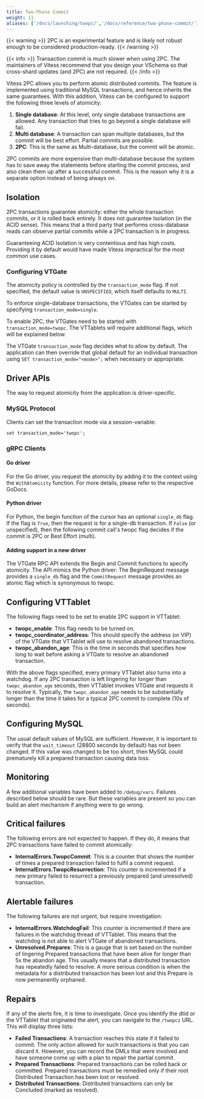 ```yaml
---
title: Two-Phase Commit
weight: 11
aliases: ['/docs/launching/twopc/','/docs/reference/two-phase-commit/']
---
```


{{< warning >}}
2PC is an experimental feature and is likely not robust enough to be considered production-ready.
{{< /warning >}}

{{< info >}}
Transaction commit is much slower when using 2PC. The maintainers of Vitess recommend that you design your VSchema so that cross-shard updates (and 2PC) are not required.
{{< /info >}}

Vitess 2PC allows you to perform atomic distributed commits. The feature is implemented using traditional MySQL transactions, and hence inherits the same guarantees. With this addition, Vitess can be configured to support the following three levels of atomicity:

1. **Single database**: At this level, only single database transactions are allowed. Any transaction that tries to go beyond a single database will fail.
2. **Multi database**: A transaction can span multiple databases, but the commit will be best effort. Partial commits are possible.
3. **2PC**: This is the same as Multi-database, but the commit will be atomic.

2PC commits are more expensive than multi-database because the system has to save away the statements before starting the commit process, and also clean them up after a successful commit. This is the reason why it is a separate option instead of being always on.

## Isolation

2PC transactions guarantee atomicity: either the whole transaction commits, or it is rolled back entirely. It does not guarantee Isolation (in the ACID sense). This means that a third party that performs cross-database reads can observe partial commits while a 2PC transaction is in progress.

Guaranteeing ACID Isolation is very contentious and has high costs. Providing it by default would have made Vitess impractical for the most common use cases.

### Configuring VTGate

The atomicity policy is controlled by the `transaction_mode` flag. If not specified, the default value is `UNSPECIFIED`, which itself defaults to `MULTI`.

To enforce single-database transactions, the VTGates can be started by specifying `transaction_mode=single`.

To enable 2PC, the VTGates need to be started with `transaction_mode=twopc`. The VTTablets will require additional flags, which will be explained below.

The VTGate `transaction_mode` flag decides what to allow by default. The application can then override that global default for an individual transaction using `SET transaction_mode="<mode>";` when necessary or appropriate.

## Driver APIs

The way to request atomicity from the application is driver-specific.

### MySQL Protocol

Clients can set the transaction mode via a session-variable:
```
set transaction_mode='twopc';
```

### gRPC Clients

#### Go driver

For the Go driver, you request the atomicity by adding it to the context using the `WithAtomicity` function. For more details, please refer to the respective GoDocs.

#### Python driver

For Python, the begin function of the cursor has an optional `single_db` flag. If the flag is `True`, then the request is for a single-db transaction. If `False` (or unspecified), then the following commit call's twopc flag decides if the commit is 2PC or Best Effort (multi).

#### Adding support in a new driver

The VTGate RPC API extends the Begin and Commit functions to specify atomicity. The API mimics the Python driver: The BeginRequest message provides a `single_db` flag and the `CommitRequest` message provides an atomic flag which is synonymous to twopc.

## Configuring VTTablet

The following flags need to be set to enable 2PC support in VTTablet:

* **twopc_enable**: This flag needs to be turned on.
* **twopc_coordinator_address**: This should specify the address (or VIP) of the VTGate that VTTablet will use to resolve abandoned transactions.
* **twopc_abandon_age**: This is the time in seconds that specifies how long to wait before asking a VTGate to resolve an abandoned transaction.

With the above flags specified, every primary VTTablet also turns into a watchdog. If any 2PC transaction is left lingering for longer than `twopc_abandon_age` seconds, then VTTablet invokes VTGate and requests it to resolve it. Typically, the `twopc_abandon_age` needs to be substantially longer than the time it takes for a typical 2PC commit to complete (10s of seconds).

## Configuring MySQL

The usual default values of MySQL are sufficient. However, it is important to verify that the `wait_timeout` (28800 seconds by default) has not been changed. If this value was changed to be too short, then MySQL could prematurely kill a prepared transaction causing data loss.

## Monitoring

A few additional variables have been added to `/debug/vars`. Failures described below should be rare. But these variables are present so you can build an alert mechanism if anything were to go wrong.

## Critical failures

The following errors are not expected to happen. If they do, it means that 2PC transactions have failed to commit atomically:

* **InternalErrors.TwopcCommit**: This is a counter that shows the number of times a prepared transaction failed to fulfil a commit request.
* **InternalErrors.TwopcResurrection**: This counter is incremented if a new primary failed to resurrect a previously prepared (and unresolved) transaction.

## Alertable failures

The following failures are not urgent, but require investigation:

* **InternalErrors.WatchdogFail**: This counter is incremented if there are failures in the watchdog thread of VTTablet. This means that the watchdog is not able to alert VTGate of abandoned transactions.
* **Unresolved.Prepares**: This is a gauge that is set based on the number of lingering Prepared transactions that have been alive for longer than 5x the abandon age. This usually means that a distributed transaction has repeatedly failed to resolve. A more serious condition is when the metadata for a distributed transaction has been lost and this Prepare is now permanently orphaned.

## Repairs

If any of the alerts fire, it is time to investigate. Once you identify the dtid or the VTTablet that originated the alert, you can navigate to the `/twopcz` URL. This will display three lists:

* **Failed Transactions**: A transaction reaches this state if it failed to commit. The only action allowed for such transactions is that you can discard it. However, you can record the DMLs that were involved and have someone come up with a plan to repair the partial commit.
* **Prepared Transactions**: Prepared transactions can be rolled back or committed. Prepared transactions must be remedied only if their root Distributed Transaction has been lost or resolved.
* **Distributed Transactions**: Distributed transactions can only be Concluded (marked as resolved).
